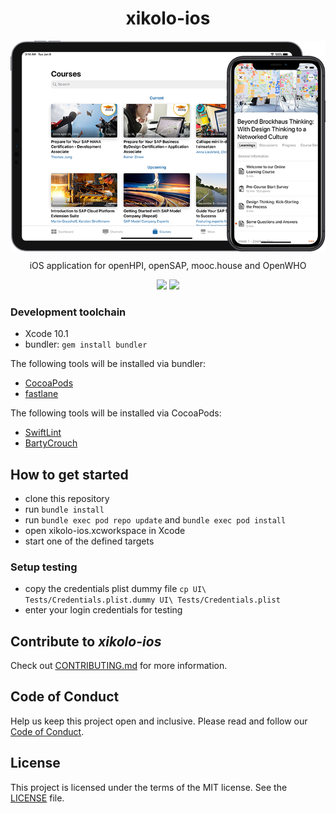 <h1 align="center">
    xikolo-ios
</h1>

<img align="center" src="assets/banner.png?raw=true" alt="xikolo-ios banner" width="933" />


<p align="center">
    iOS application for openHPI, openSAP, mooc.house and OpenWHO
</p>

<p align="center">
    <a  href="https://travis-ci.org/openHPI/xikolo-ios" target="_blank"><img src="https://travis-ci.org/openHPI/xikolo-ios.svg?branch=dev" /></a>
    <img src="https://img.shields.io/badge/License-MIT-yellow.svg" />
</p>


### Development toolchain
- Xcode 10.1
- bundler: `gem install bundler`

The following tools will be installed via bundler:
- [CocoaPods](https://cocoapods.org/)
- [fastlane](https://fastlane.tools/)

The following tools will be installed via CocoaPods:
- [SwiftLint](https://github.com/realm/SwiftLint)
- [BartyCrouch](https://github.com/Flinesoft/BartyCrouch)

## How to get started
- clone this repository
- run `bundle install`
- run `bundle exec pod repo update` and `bundle exec pod install`
- open xikolo-ios.xcworkspace in Xcode
- start one of the defined targets

### Setup testing
- copy the credentials plist dummy file `cp UI\ Tests/Credentials.plist.dummy UI\ Tests/Credentials.plist`
- enter your login credentials for testing

## Contribute to _xikolo-ios_
Check out [CONTRIBUTING.md](CONTRIBUTING.md) for more information.

## Code of Conduct
Help us keep this project open and inclusive. Please read and follow our [Code of Conduct](CODE_OF_CONDUCT.md).

## License
This project is licensed under the terms of the MIT license. See the [LICENSE](LICENSE) file.
